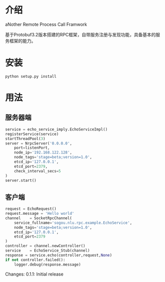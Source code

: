# 介绍

aNother Remote Process Call Framwork

基于Protobuf3.2版本搭建的RPC框架，自带服务注册与发现功能，具备基本的服务框架的能力。


# 安装

```
python setup.py install
```

# 用法

## 服务器端
```python
service = echo_service_imply.EchoServiceImpl()
registerService(service)
startThreadPool(3)
server = NrpcServer('0.0.0.0',
    port=listenPort,
    node_ip='192.168.122.128',
    node_tags='stage=beta;version=1.0',
    etcd_ip='127.0.0.1',
    etcd_port=2379,
    check_interval_secs=5
)
server.start()

```

## 客户端
```python
request = EchoRequest()
request.message = 'Hello world'
channel    = SocketRpcChannel(
    service_fullname='sogou.nlu.rpc.example.EchoService',
    node_tags='stage=beta;version=1.0',
    etcd_ip='127.0.0.1',
    etcd_port=2379
)
controller = channel.newController()
service    = EchoService_Stub(channel)
response = service.echo(controller,request,None)
if not controller.failed():
    logger.debug(response.message)


```


Changes:
0.1.1: Initial release
